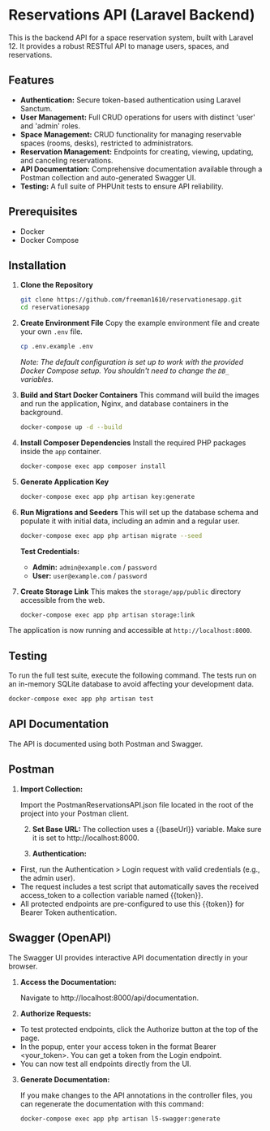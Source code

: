 # Reservations API (Laravel Backend)

This is the backend API for a space reservation system, built with Laravel 12. It provides a robust RESTful API to manage users, spaces, and reservations.

## Features

* **Authentication:** Secure token-based authentication using Laravel Sanctum.
* **User Management:** Full CRUD operations for users with distinct 'user' and 'admin' roles.
* **Space Management:** CRUD functionality for managing reservable spaces (rooms, desks), restricted to administrators.
* **Reservation Management:** Endpoints for creating, viewing, updating, and canceling reservations.
* **API Documentation:** Comprehensive documentation available through a Postman collection and auto-generated Swagger UI.
* **Testing:** A full suite of PHPUnit tests to ensure API reliability.

## Prerequisites

* Docker
* Docker Compose

## Installation

1.  **Clone the Repository**
    ```bash
    git clone https://github.com/freeman1610/reservationesapp.git
    cd reservationesapp
    ```

2.  **Create Environment File**
    Copy the example environment file and create your own `.env` file.
    ```bash
    cp .env.example .env
    ```
    *Note: The default configuration is set up to work with the provided Docker Compose setup. You shouldn't need to change the `DB_` variables.*

3.  **Build and Start Docker Containers**
    This command will build the images and run the application, Nginx, and database containers in the background.
    ```bash
    docker-compose up -d --build
    ```

4.  **Install Composer Dependencies**
    Install the required PHP packages inside the `app` container.
    ```bash
    docker-compose exec app composer install
    ```

5.  **Generate Application Key**
    ```bash
    docker-compose exec app php artisan key:generate
    ```

6.  **Run Migrations and Seeders**
    This will set up the database schema and populate it with initial data, including an admin and a regular user.
    ```bash
    docker-compose exec app php artisan migrate --seed
    ```
    **Test Credentials:**
    * **Admin:** `admin@example.com` / `password`
    * **User:** `user@example.com` / `password`

7.  **Create Storage Link**
    This makes the `storage/app/public` directory accessible from the web.
    ```bash
    docker-compose exec app php artisan storage:link
    ```

The application is now running and accessible at `http://localhost:8000`.

## Testing

To run the full test suite, execute the following command. The tests run on an in-memory SQLite database to avoid affecting your development data.

```bash
docker-compose exec app php artisan test
```
## API Documentation
The API is documented using both Postman and Swagger.

## Postman

1. **Import Collection:**

    Import the PostmanReservationsAPI.json file located in the root of the project into your Postman client.

    2. **Set Base URL:** 
    The collection uses a {{baseUrl}} variable. Make sure it is set to http://localhost:8000.

    3. **Authentication:**
*  First, run the Authentication > Login request with valid credentials (e.g., the admin user).
* The request includes a test script that automatically saves the received access_token to a collection variable named {{token}}.
*  All protected endpoints are pre-configured to use this {{token}} for Bearer Token authentication.

## Swagger (OpenAPI)
The Swagger UI provides interactive API documentation directly in your browser.

1. **Access the Documentation:**

    Navigate to http://localhost:8000/api/documentation.

2. **Authorize Requests:**
*  To test protected endpoints, click the Authorize button at the top of the page.
*  In the popup, enter your access token in the format Bearer <your_token>. You can get a token from the Login endpoint.
* You can now test all endpoints directly from the UI.

3. **Generate Documentation:**

    If you make changes to the API annotations in the controller files, you can regenerate the documentation with this command:

    ```bash
    docker-compose exec app php artisan l5-swagger:generate
    ```